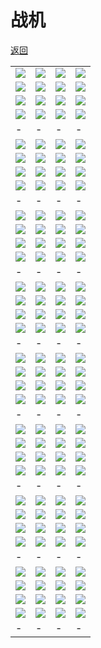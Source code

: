 # 战机

[返回](../)

| | | | |
| --- | --- | --- | --- |
| ![](./plane-1-1-1.jpg) | ![](./plane-1-1-2.jpg) | ![](./plane-1-1-3.jpg) | ![](./plane-1-1-4.jpg) |
| ![](./plane-1-2-1.jpg) | ![](./plane-1-2-2.jpg) | ![](./plane-1-2-3.jpg) | ![](./plane-1-2-4.jpg) |
| ![](./plane-1-3-1.jpg) | ![](./plane-1-3-2.jpg) | ![](./plane-1-3-3.jpg) | ![](./plane-1-3-4.jpg) |
| ![](./plane-1-4-1.jpg) | ![](./plane-1-4-2.jpg) | ![](./plane-1-4-3.jpg) | ![](./plane-1-4-4.jpg) |
| - | - | - | - |
| ![](./plane-2-1-1.jpg) | ![](./plane-2-1-2.jpg) | ![](./plane-2-1-3.jpg) | ![](./plane-2-1-4.jpg) |
| ![](./plane-2-2-1.jpg) | ![](./plane-2-2-2.jpg) | ![](./plane-2-2-3.jpg) | ![](./plane-2-2-4.jpg) |
| ![](./plane-2-3-1.jpg) | ![](./plane-2-3-2.jpg) | ![](./plane-2-3-3.jpg) | ![](./plane-2-3-4.jpg) |
| ![](./plane-2-4-1.jpg) | ![](./plane-2-4-2.jpg) | ![](./plane-2-4-3.jpg) | ![](./plane-2-4-4.jpg) |
| - | - | - | - |
| ![](./plane-3-1-1.jpg) | ![](./plane-3-1-2.jpg) | ![](./plane-3-1-3.jpg) | ![](./plane-3-1-4.jpg) |
| ![](./plane-3-2-1.jpg) | ![](./plane-3-2-2.jpg) | ![](./plane-3-2-3.jpg) | ![](./plane-3-2-4.jpg) |
| ![](./plane-3-3-1.jpg) | ![](./plane-3-3-2.jpg) | ![](./plane-3-3-3.jpg) | ![](./plane-3-3-4.jpg) |
| ![](./plane-3-4-1.jpg) | ![](./plane-3-4-2.jpg) | ![](./plane-3-4-3.jpg) | ![](./plane-3-4-4.jpg) |
| - | - | - | - |
| ![](./plane-4-1-1.jpg) | ![](./plane-4-1-2.jpg) | ![](./plane-4-1-3.jpg) | ![](./plane-4-1-4.jpg) |
| ![](./plane-4-2-1.jpg) | ![](./plane-4-2-2.jpg) | ![](./plane-4-2-3.jpg) | ![](./plane-4-2-4.jpg) |
| ![](./plane-4-3-1.jpg) | ![](./plane-4-3-2.jpg) | ![](./plane-4-3-3.jpg) | ![](./plane-4-3-4.jpg) |
| ![](./plane-4-4-1.jpg) | ![](./plane-4-4-2.jpg) | ![](./plane-4-4-3.jpg) | ![](./plane-4-4-4.jpg) |
| - | - | - | - |
| ![](./plane-5-1-1.jpg) | ![](./plane-5-1-2.jpg) | ![](./plane-5-1-3.jpg) | ![](./plane-5-1-4.jpg) |
| ![](./plane-5-2-1.jpg) | ![](./plane-5-2-2.jpg) | ![](./plane-5-2-3.jpg) | ![](./plane-5-2-4.jpg) |
| ![](./plane-5-3-1.jpg) | ![](./plane-5-3-2.jpg) | ![](./plane-5-3-3.jpg) | ![](./plane-5-3-4.jpg) |
| ![](./plane-5-4-1.jpg) | ![](./plane-5-4-2.jpg) | ![](./plane-5-4-3.jpg) | ![](./plane-5-4-4.jpg) |
| - | - | - | - |
| ![](./plane-6-1-1.jpg) | ![](./plane-6-1-2.jpg) | ![](./plane-6-1-3.jpg) | ![](./plane-6-1-4.jpg) |
| ![](./plane-6-2-1.jpg) | ![](./plane-6-2-2.jpg) | ![](./plane-6-2-3.jpg) | ![](./plane-6-2-4.jpg) |
| ![](./plane-6-3-1.jpg) | ![](./plane-6-3-2.jpg) | ![](./plane-6-3-3.jpg) | ![](./plane-6-3-4.jpg) |
| ![](./plane-6-4-1.jpg) | ![](./plane-6-4-2.jpg) | ![](./plane-6-4-3.jpg) | ![](./plane-6-4-4.jpg) |
| - | - | - | - |
| ![](./plane-7-1-1.jpg) | ![](./plane-7-1-2.jpg) | ![](./plane-7-1-3.jpg) | ![](./plane-7-1-4.jpg) |
| ![](./plane-7-2-1.jpg) | ![](./plane-7-2-2.jpg) | ![](./plane-7-2-3.jpg) | ![](./plane-7-2-4.jpg) |
| ![](./plane-7-3-1.jpg) | ![](./plane-7-3-2.jpg) | ![](./plane-7-3-3.jpg) | ![](./plane-7-3-4.jpg) |
| ![](./plane-7-4-1.jpg) | ![](./plane-7-4-2.jpg) | ![](./plane-7-4-3.jpg) | ![](./plane-7-4-4.jpg) |
| - | - | - | - |
| ![](./plane-8-1-1.jpg) | ![](./plane-8-1-2.jpg) | ![](./plane-8-1-3.jpg) | ![](./plane-8-1-4.jpg) |
| ![](./plane-8-2-1.jpg) | ![](./plane-8-2-2.jpg) | ![](./plane-8-2-3.jpg) | ![](./plane-8-2-4.jpg) |
| ![](./plane-8-3-1.jpg) | ![](./plane-8-3-2.jpg) | ![](./plane-8-3-3.jpg) | ![](./plane-8-3-4.jpg) |
| ![](./plane-8-4-1.jpg) | ![](./plane-8-4-2.jpg) | ![](./plane-8-4-3.jpg) | ![](./plane-8-4-4.jpg) |
| - | - | - | - |
